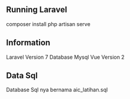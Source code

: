## Running Laravel
composer install
php artisan serve

## Information
Laravel Version 7
Database Mysql
Vue Version 2

## Data Sql
Database Sql nya bernama aic_latihan.sql
